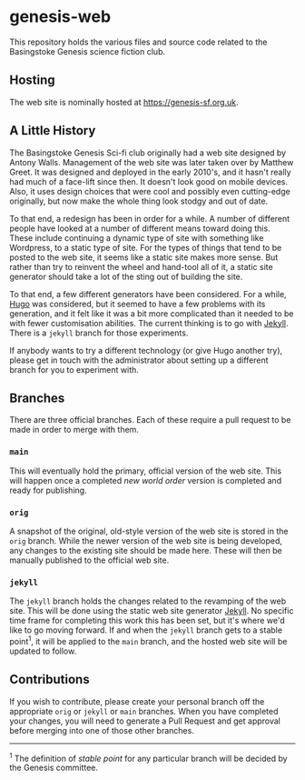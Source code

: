 # genesis-web
This repository holds the various files and source code related to the Basingstoke Genesis science fiction club.

## Hosting
The web site is nominally hosted at https://genesis-sf.org.uk.

## A Little History
The Basingstoke Genesis Sci-fi club originally had a web site designed by Antony Walls. Management of the web site was later taken
over by Matthew Greet. It was designed and deployed in the early 2010's, and it hasn't really had much of a face-lift since then.
It doesn't look good on mobile devices. Also, it uses design choices that were cool and possibly even cutting-edge originally, but
now make the whole thing look stodgy and out of date.

To that end, a redesign has been in order for a while. A number of different people have looked at a number of different means
toward doing this. These include continuing a dynamic type of site with something like Wordpress, to a static type of site. For
the types of things that tend to be posted to the web site, it seems like a static site makes more sense. But rather than
try to reinvent the wheel and hand-tool all of it, a static site generator should take a lot of the sting out of building
the site.

To that end, a few different generators have been considered. For a while, [Hugo](https://gohugo.io/) was considered, but it
seemed to have a few problems with its generation, and it felt like it was a bit more complicated than it needed to be with
fewer customisation abilities. The current thinking is to go with [Jekyll](https://jekyllrb.com/). There is a `jekyll` branch
for those experiments.

If anybody wants to try a different technology (or give Hugo another try), please get in touch with the administrator about
setting up a different branch for you to experiment with.

## Branches
There are three official branches. Each of these require a pull request to be made in order to merge with them.

### `main`
This will eventually hold the primary, official version of the web site. This will happen once a completed _new world order_ version
is completed and ready for publishing.

### `orig`
A snapshot of the original, old-style version of the web site is stored in the `orig` branch. While the newer version of the
web site is being developed, any changes to the existing site should be made here. These will then be manually published to
the official web site.

### `jekyll`
The `jekyll` branch holds the changes related to the revamping of the web site. This will be done
using the static web site generator [Jekyll](https://jekyllrb.com/). No specific time frame for completing this work this has
been set, but it's where we'd like to go moving forward. If and when the `jekyll` branch gets to a stable point<sup>1</sup>,
it will be applied to the `main` branch, and the hosted web site will be updated to follow.

## Contributions
If you wish to contribute, please create your personal branch off the appropriate `orig` or `jekyll` or `main` branches.
When you have completed your changes, you will need to generate a Pull Request and get approval before merging into one
of those other branches.

---
<sup>1</sup> The definition of _stable point_ for any particular branch will be decided by the Genesis committee.

